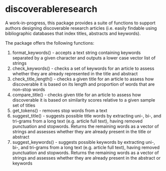 # discoverableresearch

A work-in-progress, this package provides a suite of functions to support authors designing discoverable research articles (i.e. easily findable using bibliographic databases that index titles, abstracts and keywords).

The package offers the following functions:
1) format_keywords() - accepts a text string containing keywords separated by a given character and outputs a lower case vector list of strings
2) check_keywords() - checks a set of keywords for an article to assess whether they are already represented in the title and abstract
3) check_title_length() - checks a given title for an article to assess how discoverable it is based on its length and proportion of words that are non-stop words
4) compare_title() - checks given title for an article to assess how discoverable it is based on similarity scores relative to a given sample set of titles
5) get_tokens() - removes stop words from a text
6) suggest_title() - suggests possible title words by extracting uni-, bi-, and tri-grams from a long text (e.g. article full text), having removed punctuation and stopwords. Returns the remaining words as a vector of strings and assesses whether they are already present in the title or abstract
7) suggest_keywords() - suggests possible keywords by extracting uni-, bi-, and tri-grams from a long text (e.g. article full text), having removed punctuation and stopwords. Returns the remaining words as a vector of strings and assesses whether they are already present in the abstract or keywords
